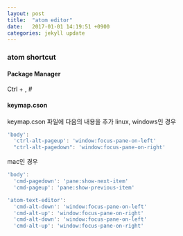 ```yaml
---
layout: post
title:  "atom editor"
date:   2017-01-01 14:19:51 +0900
categories: jekyll update
---
```


### atom shortcut

#### Package Manager

Ctrl + ,   #

#### keymap.cson

keymap.cson 파일에 다음의 내용을 추가
linux, windows인 경우
```javascript
'body':
  'ctrl-alt-pageup': 'window:focus-pane-on-left'
  "ctrl-alt-pagedown": 'window:focus-pane-on-right'
```

mac인 경우
```javascript
'body':
  'cmd-pagedown': 'pane:show-next-item'
  'cmd-pageup': 'pane:show-previous-item'

'atom-text-editor':
  'cmd-alt-down': 'window:focus-pane-on-left'
  'cmd-alt-up': 'window:focus-pane-on-right'
  'cmd-alt-down': 'window:focus-pane-on-left'
  'cmd-alt-up': 'window:focus-pane-on-right'
```

